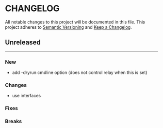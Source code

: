 # CHANGELOG

All notable changes to this project will be documented in this file.
This project adheres to [Semantic Versioning](http://semver.org/) and [Keep a Changelog](http://keepachangelog.com/).

## Unreleased
---

### New
* add -dryrun cmdline option (does not control relay when this is set)

### Changes
* use interfaces

### Fixes

### Breaks


